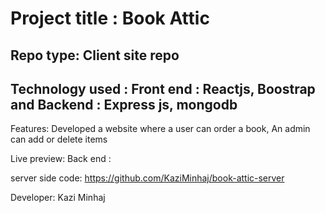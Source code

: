 # Project title : Book Attic
## Repo type: Client site repo
## Technology used : Front end : Reactjs, Boostrap and Backend : Express js, mongodb
Features: Developed a website where a user can order a book, An admin can add or delete items

Live preview: 
Back end : 

server side code: https://github.com/KaziMinhaj/book-attic-server

Developer: Kazi Minhaj

